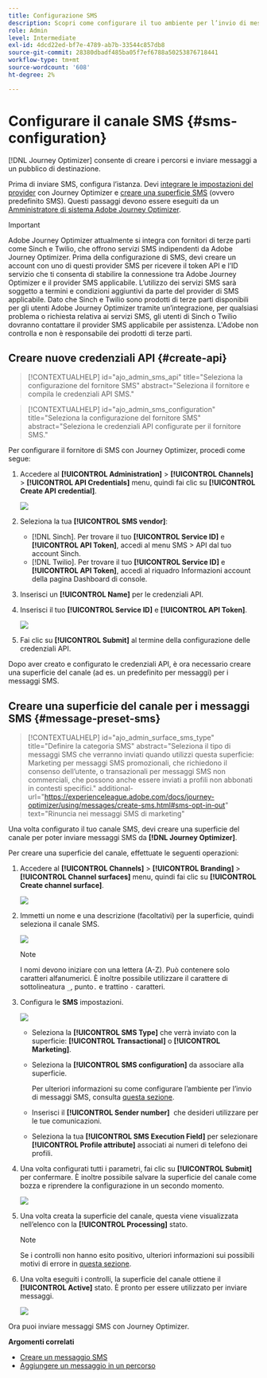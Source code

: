 ```yaml
---
title: Configurazione SMS
description: Scopri come configurare il tuo ambiente per l’invio di messaggi SMS con Journey Optimizer
role: Admin
level: Intermediate
exl-id: 4dcd22ed-bf7e-4789-ab7b-33544c857db8
source-git-commit: 28380dbadf485ba05f7ef6788a50253876718441
workflow-type: tm+mt
source-wordcount: '608'
ht-degree: 2%

---
```


# Configurare il canale SMS {#sms-configuration}

[!DNL Journey Optimizer] consente di creare i percorsi e inviare messaggi a un pubblico di destinazione.

Prima di inviare SMS, configura l’istanza. Devi [integrare le impostazioni del provider](#create-api) con Journey Optimizer e [creare una superficie SMS](#message-preset-sms) (ovvero predefinito SMS). Questi passaggi devono essere eseguiti da un [Amministratore di sistema Adobe Journey Optimizer](../start/path/administrator.md).

>[!IMPORTANT]
>
>Adobe Journey Optimizer attualmente si integra con fornitori di terze parti come Sinch e Twilio, che offrono servizi SMS indipendenti da Adobe Journey Optimizer.  Prima della configurazione di SMS, devi creare un account con uno di questi provider SMS per ricevere il token API e l’ID servizio che ti consenta di stabilire la connessione tra Adobe Journey Optimizer e il provider SMS applicabile. L’utilizzo dei servizi SMS sarà soggetto a termini e condizioni aggiuntivi da parte del provider di SMS applicabile. Dato che Sinch e Twilio sono prodotti di terze parti disponibili per gli utenti Adobe Journey Optimizer tramite un’integrazione, per qualsiasi problema o richiesta relativa ai servizi SMS, gli utenti di Sinch o Twilio dovranno contattare il provider SMS applicabile per assistenza. L&#39;Adobe non controlla e non è responsabile dei prodotti di terze parti.

## Creare nuove credenziali API {#create-api}

>[!CONTEXTUALHELP]
>id="ajo_admin_sms_api"
>title="Seleziona la configurazione del fornitore SMS"
>abstract="Seleziona il fornitore e compila le credenziali API SMS."

>[!CONTEXTUALHELP]
>id="ajo_admin_sms_configuration"
>title="Seleziona la configurazione del fornitore SMS"
>abstract="Seleziona le credenziali API configurate per il fornitore SMS."

Per configurare il fornitore di SMS con Journey Optimizer, procedi come segue:

1. Accedere al **[!UICONTROL Administration]** > **[!UICONTROL Channels]** > **[!UICONTROL API Credentials]** menu, quindi fai clic su **[!UICONTROL Create API credential]**.

   ![](assets/sms_4.png)

1. Seleziona la tua **[!UICONTROL SMS vendor]**:

   * [!DNL Sinch]. Per trovare il tuo **[!UICONTROL Service ID]** e **[!UICONTROL API Token]**, accedi al menu SMS > API dal tuo account Sinch.
   * [!DNL Twilio]. Per trovare il tuo **[!UICONTROL Service ID]** e **[!UICONTROL API Token]**, accedi al riquadro Informazioni account della pagina Dashboard di console.

1. Inserisci un **[!UICONTROL Name]** per le credenziali API.

1. Inserisci il tuo **[!UICONTROL Service ID]** e **[!UICONTROL API Token]**.

   ![](assets/sms_5.png)

1. Fai clic su **[!UICONTROL Submit]** al termine della configurazione delle credenziali API.

Dopo aver creato e configurato le credenziali API, è ora necessario creare una superficie del canale (ad es. un predefinito per messaggi) per i messaggi SMS.

## Creare una superficie del canale per i messaggi SMS {#message-preset-sms}

>[!CONTEXTUALHELP]
>id="ajo_admin_surface_sms_type"
>title="Definire la categoria SMS"
>abstract="Seleziona il tipo di messaggi SMS che verranno inviati quando utilizzi questa superficie: Marketing per messaggi SMS promozionali, che richiedono il consenso dell’utente, o transazionali per messaggi SMS non commerciali, che possono anche essere inviati a profili non abbonati in contesti specifici."
>additional-url="https://experienceleague.adobe.com/docs/journey-optimizer/using/messages/create-sms.html#sms-opt-in-out" text="Rinuncia nei messaggi SMS di marketing"

Una volta configurato il tuo canale SMS, devi creare una superficie del canale per poter inviare messaggi SMS da **[!DNL Journey Optimizer]**.

Per creare una superficie del canale, effettuate le seguenti operazioni:

1. Accedere al **[!UICONTROL Channels]** > **[!UICONTROL Branding]** > **[!UICONTROL Channel surfaces]** menu, quindi fai clic su **[!UICONTROL Create channel surface]**.

   ![](assets/preset-create.png)

1. Immetti un nome e una descrizione (facoltativi) per la superficie, quindi seleziona il canale SMS.

   ![](assets/sms_preset.png)

   >[!NOTE]
   >
   > I nomi devono iniziare con una lettera (A-Z). Può contenere solo caratteri alfanumerici. È inoltre possibile utilizzare il carattere di sottolineatura `_`, punto`.` e trattino `-` caratteri.

1. Configura le **SMS** impostazioni.

   ![](assets/preset-sms.png)

   * Seleziona la **[!UICONTROL SMS Type]** che verrà inviato con la superficie: **[!UICONTROL Transactional]** o **[!UICONTROL Marketing]**.

   * Seleziona la **[!UICONTROL SMS configuration]** da associare alla superficie.

      Per ulteriori informazioni su come configurare l’ambiente per l’invio di messaggi SMS, consulta [questa sezione](#create-api).

   * Inserisci il **[!UICONTROL Sender number]** &#x200B; che desideri utilizzare per le tue comunicazioni.

   * Seleziona la tua **[!UICONTROL SMS Execution Field]** per selezionare **[!UICONTROL Profile attribute]** associati ai numeri di telefono dei profili.

1. Una volta configurati tutti i parametri, fai clic su **[!UICONTROL Submit]** per confermare. È inoltre possibile salvare la superficie del canale come bozza e riprendere la configurazione in un secondo momento.

   ![](assets/sms_preset_2.png)

1. Una volta creata la superficie del canale, questa viene visualizzata nell’elenco con la **[!UICONTROL Processing]** stato.

   >[!NOTE]
   >
   >Se i controlli non hanno esito positivo, ulteriori informazioni sui possibili motivi di errore in [questa sezione](#monitor-channel-surfaces).

1. Una volta eseguiti i controlli, la superficie del canale ottiene il **[!UICONTROL Active]** stato. È pronto per essere utilizzato per inviare messaggi.

   ![](assets/preset-active.png)

Ora puoi inviare messaggi SMS con Journey Optimizer.

**Argomenti correlati**

* [Creare un messaggio SMS](../messages/create-sms.md)
* [Aggiungere un messaggio in un percorso](../building-journeys/journeys-message.md)

